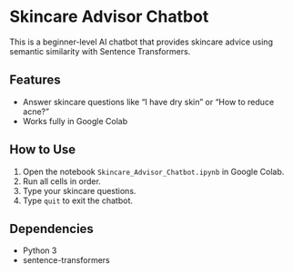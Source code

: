 # Skincare Advisor Chatbot

This is a beginner-level AI chatbot that provides skincare advice using semantic similarity with Sentence Transformers.  

## Features
- Answer skincare questions like “I have dry skin” or “How to reduce acne?”
- Works fully in Google Colab

## How to Use
1. Open the notebook `Skincare_Advisor_Chatbot.ipynb` in Google Colab.
2. Run all cells in order.
3. Type your skincare questions.
4. Type `quit` to exit the chatbot.

## Dependencies
- Python 3
- sentence-transformers
